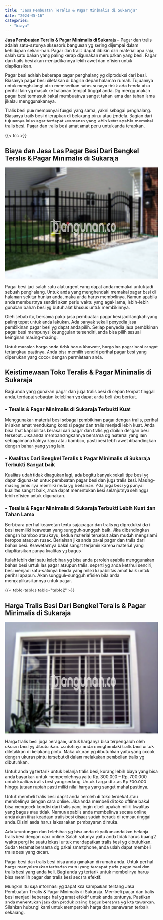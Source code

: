 ```yaml
---
title: "Jasa Pembuatan Teralis & Pagar Minimalis di Sukaraja"
date: "2024-05-16"
categories: 
  - "biaya"
---
```


**Jasa Pembuatan Teralis & Pagar Minimalis di Sukaraja** – Pagar dan tralis adalah satu-satunya aksesoris bangunan yg sering dijumpai dalam kehidupan sehari-hari. Pagar dan trails dapat dibikin dari material apa saja, salah satu bahan yang paling kerap digunakan merupakan yang besi. Pagar dan trails besi akan menjadikannya lebih awet dan efisien untuk diaplikasikan.

Pagar besi adalah beberapa pagar penghalang yg diproduksi dari besi. Biasanya pagar besi diletakan di bagian depan halaman rumah. Tujuannya untuk menghalangi atau memberikan batas supaya tidak ada benda atau perihal lain yg masuk ke halaman tempat tinggal anda. Dg menggunakan pagar besi termasuk bakal membuatnya sangat tahan lama dan tahan lama jikalau menggunakannya.

Tralis besi pun mempunyai fungsi yang sama, yakni sebagai penghalang. Biasanya trails besi diterapkan di belakang pintu atau jendela. Bagian dari tujuannya ialah agar terdapat keamanan yang lebih ketat apabila memakai tralis besi. Pagar dan tralis besi amat amat perlu untuk anda terapkan.

{{< toc >}}

## Biaya dan Jasa Las Pagar Besi Dari Bengkel Teralis & Pagar Minimalis di Sukaraja

![Jasa Pembuatan Teralis & Pagar Minimalis di Sukaraja](/images/pagar-minimalis-murah-67.png)

Pagar besi jadi salah satu alat urgent yang dapat anda memakai untuk jadi sebuah penghalang. Untuk anda yang menghendaki memakai pagar besi di halaman sekitar hunian anda, maka anda harus membelinya. Namun apabila anda membuatnya sendiri akan perlu waktu yang agak lama, lebih-lebih gunakan bahan besi yg butuh alat khusus untuk membikinnya.

Oleh sebab itu, bersama pakai jasa pembuatan pagar besi jadi langkah yang paling tepat untuk anda lakukan. Ada banyak sekali penyedia jasa pembikinan pagar besi yg dapat anda pilih. Setiap penyedia jasa pembikinan pagar besi mempunyai keunggulan tersendiri, anda bisa pilih sesuai keinginan masing-masing.

Untuk masalah harga anda tidak harus khawatir, harga las pagar besi sangat terjangkau pastinya. Anda bisa memilih sendiri perihal pagar besi yang diperlukan yang cocok dengan permintaan anda.

## Keistimewaan Toko Teralis & Pagar Minimalis di Sukaraja

Bagi anda yang gunakan pagar dan juga tralis besi di depan tempat tinggal anda, terdapat sebagian kelebihan yg dapat anda beli sbg berikut.

### \- Teralis & Pagar Minimalis di Sukaraja Terbukti Kuat

Menggunakan material besi sebagai pembikinan pagar dengan tralis, perihal ini akan amat mendukung kondisi pagar dan tralis menjadi lebih kuat. Anda bisa lihat kapabilitas berasal dari pagar dan tralis yg dibikin dengan besi tersebut. Jika anda membandingkannya bersama dg material yang lain sebagaimana halnya kayu atau bamboo, pasti besi lebih awet dibandingkan dengan bahan yang yang lain.

### \- Kwalitas Dari Bengkel Teralis & Pagar Minimalis di Sukaraja Terbukti Sangat baik

Kualitas udah tidak diragukan lagi, ada begitu banyak sekali tipe besi yg dapat digunakan untuk pembuatan pagar besi dan juga tralis besi. Masing-masing jenis nya memiliki mutu yg berlainan. Ada juga besi yg punyai kualitas sangat baik, anda dapat menentukan besi selanjutnya sehingga lebih efisien untuk digunakan.

### \- Teralis & Pagar Minimalis di Sukaraja Terbukti Lebih Kuat dan Tahan Lama

Berbicara perihal keawetan tentu saja pagar dan tralis yg diproduksi dari besi memiliki keawetan yang sungguh-sungguh baik. Jika dibandingkan dengan bamboo atau kayu, kedua material tersebut akan mudah mengalami keropos ataupun rusak. Berlainan jika anda pakai pagar dan tralis dari bahan besi. Keawetannya bakal sangat terjamin karena material yang diaplikasikan punya kualitas yg bagus.

Itulah lebih dari satu kelebihan yg bisa anda peroleh apabila menggunakan bahan besi untuk las pagar ataupun tralis. seperti yg anda ketahui sendiri, besi menjadi satu-satunya benda yang miliki kapabilitas amat baik untuk perihal apapun. Akan sungguh-sungguh efisien bila anda mengaplikasikannya untuk pagar.

{{< table-tables table="table2" >}}

## Harga Tralis Besi Dari Bengkel Teralis & Pagar Minimalis di Sukaraja

![Jasa Pembuatan Teralis & Pagar Minimalis di Sukaraja](/images/teralis-minimalis-murah-46.png)

Harga tralis besi juga beragam, untuk harganya bisa terpengaruh oleh ukuran besi yg dibutuhkan. contohnya anda menghendaki tralis besi untuk diletakkan di belakang pintu. Maka ukuran yg dibutuhkan yaitu yang cocok dengan ukuran pintu tersebut di dalam melakukan pembelian tralis yg dibutuhkan.

Untuk anda yg tertarik untuk belanja tralis besi, kurang lebih biaya yang bisa anda bayarkan untuk memperolehnya yaitu Rp. 300.000 – Rp. 700.000 untuk kualitas tralis besi yang sedang. Untuk harga di atas Rp.700.000 hingga jutaan rupiah pasti miliki nilai harga yang sangat mahal pastinya.

Untuk membeli tralis besi dapat anda peroleh di toko terdekat atau membelinya dengan cara online. Jika anda membeli di toko offline bakal bisa mengecek kondisi dari tralis yang ingin dibeli apakah miliki kwalitas yang bagus atau tidak. Namun apabila anda membelinya secara online, anda akan lihat keadaan tralis besi disaat sudah berada di tempat tinggal anda. Disini anda harus laksanakan pembayaran dimuka.

Ada keuntungan dan kelebihan yg bisa anda dapatkan andaikan belanja tralis besi dengan cara online. Salah satunya yaitu anda tidak harus buang2 waktu pergi ke suatu lokasi untuk mendapatkan tralis besi yg dibutuhkan. Sudah teramat bersama dg pakai smartphone, anda udah dapat membeli tralis besi yang dicari.

Pagar besi dan tralis besi bisa anda gunakan di rumah anda. Untuk perihal harga menyelaraskan terhadap mutu yang terdapat pada pagar besi dan tralis besi yang anda beli. Bagi anda yg tertarik untuk membelinya harus bisa memilih pagar dan tralis besi secara efektif.

Mungkin itu saja informasi yg dapat kita sampaikan tentang Jasa Pembuatan Teralis & Pagar Minimalis di Sukaraja. Membeli pagar dan tralis besi menjadi beberapa hal yg amat efektif untuk anda tentunya. Pastikan anda menentukan jasa dan produk paling bagus bersama yg kita tawarkan. Silahkan hubungi kami untuk memperoleh harga dan penawaran terbaik sekarang.
